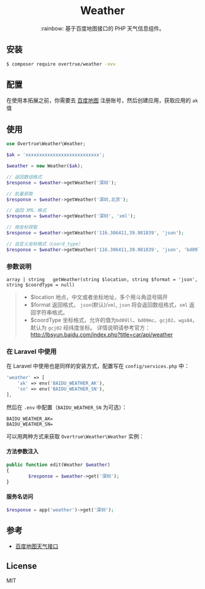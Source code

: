 
<h1 align="center">Weather</h1>

<p align="center">:rainbow: 基于百度地图接口的 PHP 天气信息组件。</p>

## 安装

```sh
$ composer require overtrue/weather -vvv
```

## 配置

在使用本拓展之前，你需要去 [百度地图](http://lbsyun.baidu.com/index.php?title=car/api/weather) 注册账号，然后创建应用，获取应用的 `ak` 值

## 使用

```php
use Overtrue\Weather\Weather;

$ak = 'xxxxxxxxxxxxxxxxxxxxxxxxxxx';

$weather = new Weather($ak);

// 返回数组格式
$response = $weather->getWeather('深圳');

// 批量获取
$response = $weather->getWeather('深圳,北京');

// 返回 XML 格式
$response = $weather->getWeather('深圳', 'xml');

// 按坐标获取
$response = $weather->getWeather('116.306411,39.981839', 'json');

// 自定义坐标格式（coord_type）
$response = $weather->getWeather('116.306411,39.981839', 'json', 'bd09ll');
```

### 参数说明
```
array | string   getWeather(string $location, string $format = 'json', string $coordType = null)
```

> - $location 地点，中文或者坐标地址，多个用斗角逗号隔开
> - $format 返回格式， `json`(默认)/`xml`, `json` 将会返回数组格式，`xml` 返回字符串格式。
> - $coordType 坐标格式，允许的值为`bd09ll`、`bd09mc`、`gcj02`、`wgs84`，默认为 `gcj02` 经纬度坐标。
> 详情说明请参考官方：http://lbsyun.baidu.com/index.php?title=car/api/weather

### 在 Laravel 中使用

在 Laravel 中使用也是同样的安装方式，配置写在 `config/services.php` 中：

```php
'weather' => [
    'ak' => env('BAIDU_WEATHER_AK'),
    'sn' => env('BAIDU_WEATHER_SN'), 
],
```

然后在 `.env` 中配置（`BAIDU_WEATHER_SN` 为可选）：

```env
BAIDU_WEATHER_AK=
BAIDU_WEATHER_SN=
```

可以用两种方式来获取 `Overtrue\Weather\Weather` 实例：

#### 方法参数注入

```php
public function edit(Weather $weather) 
{
        $response = $weather->get('深圳');
}
```

#### 服务名访问

```php
$response = app('weather')->get('深圳');
```

## 参考

- [百度地图天气接口](http://lbsyun.baidu.com/index.php?title=car/api/weather)

## License

MIT
